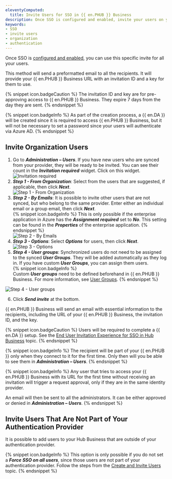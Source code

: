 ```yaml
---
eleventyComputed:
  title: Invite Users for SSO in {{ en.PHUB }} Business
description: Once SSO is configured and enabled, invite your users on your Hub following these steps.
keywords:
- SSO
- invite users
- organization
- authentication
---
```

Once SSO is [configured and enabled](/hub/getting-started/get-started-sso-hub-business/configure-sso-authentication-microsoft-azure/), you can use this specific invite for all your users.  

This method will send a preformatted email to all the recipients. It will provide your {{ en.PHUB }} Business URL with an invitation ID and a key for them to use.  

{% snippet icon.badgeCaution %} 
The invitation ID and key are for pre-approving access to {{ en.PHUB }} Business. They expire 7 days from the day they are sent. 
{% endsnippet %}
 
{% snippet icon.badgeInfo %} 
As part of the creation process, a {{ en.DA }} will be created since it is required to access {{ en.PHUB }} Business, but it will not be necessary to set a password since your users will authenticate via Azure AD. 
{% endsnippet %}
 
## Invite Organization Users 

1. Go to ***Administration – Users***. If you have new users who are synced from your provider, they will be ready to be invited. You can see their count in the ***Invitation required*** widget. Click on this widget.  
![Invitation required](/img/en/hub/Hub4141.png) 
1. ***Step 1 - From Organization***: Select from the users that are suggested, if applicable, then click ***Next***.  
![Step 1 - From Organization](/img/en/hub/Hub2176.png) 
1. ***Step 2 - By Emails***: It is possible to invite other users that are not synced, but who belong to the same provider. Enter either an individual email or a group email, then click ***Next***.  
{% snippet icon.badgeInfo %} 
This is only possible if the enterprise application in Azure has the ***Assignment required*** set to ***No***. This setting can be found in the ***Properties*** of the enterprise application.
{% endsnippet %}  
 ![Step 2 - By Emails](/img/en/hub/Hub2177.png) 
4. ***Step 3 - Options***: Select ***Options*** for users, then click ***Next***.  
![Step 3 - Options](/img/en/hub/Hub2178.png) 
1. ***Step 4 - User groups***: Synchronized users do not need to be assigned to the synced ***User Groups***. They will be added automatically as they log in. If you have custom ***User Groups***, you can assign them users.  
{% snippet icon.badgeInfo %}  
Custom ***User groups*** need to be defined beforehand in {{ en.PHUB }} Business. For more information, see [User Groups](/hub/web-interface/hub-overview/administration/management/users/). 
{% endsnippet %}
 
![Step 4 - User groups](/img/en/hub/Hub2179.png) 

6. Click ***Send invite*** at the bottom.  

{{ en.PHUB }} Business will send an email with essential information to the recipients, including the URL of your {{ en.PHUB }} Business, the invitation ID, and the key.  

{% snippet icon.badgeCaution %} 
Users will be required to complete a {{ en.DA }} setup. See the [End User Invitation Experience for SSO in Hub Business](/hub/getting-started/get-started-sso-hub-business/invite-users-SSO-hub-business/end-user-experience/) topic. 
{% endsnippet %}  
 
{% snippet icon.badgeInfo %} 
The recipient will be part of your {{ en.PHUB }} only when they connect to it for the first time. Only then will you be able to see them in ***Administration – Users***. 
{% endsnippet %}  
 
{% snippet icon.badgeInfo %} 
Any user that tries to access your {{ en.PHUB }} Business with its URL for the first time without receiving an invitation will trigger a request approval, only if they are in the same identity provider.  

An email will then be sent to all the administrators. It can be either approved or denied in ***Administration – Users***. 
{% endsnippet %}  
 
## Invite Users That Are Not Part of Your Authentication Provider

It is possible to add users to your Hub Business that are outside of your authentication provider.  

{% snippet icon.badgeInfo %} 
This option is only possible if you do not set a ***Force SSO on all users***, since those users are not part of your authentication provider.
Follow the steps from the [Create and Invite Users](/hub/web-interface/hub-overview/administration/management/users/create-invite-users/index) topic.
{% endsnippet %}
